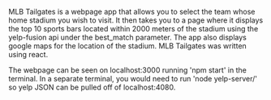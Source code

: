 MLB Tailgates is a webpage app that allows you to select the team whose home stadium you wish to visit.  It then takes you to a page where it displays the top 10 sports bars located within 2000 meters of the stadium using the yelp-fusion api under the best_match parameter.  The app also displays google maps for the location of the stadium.  MLB Tailgates was written using react.  

The webpage can be seen on localhost:3000 running 'npm start' in the terminal.  In a separate terminal, you would need to run 'node yelp-server/' so yelp JSON can be pulled off of localhost:4080.